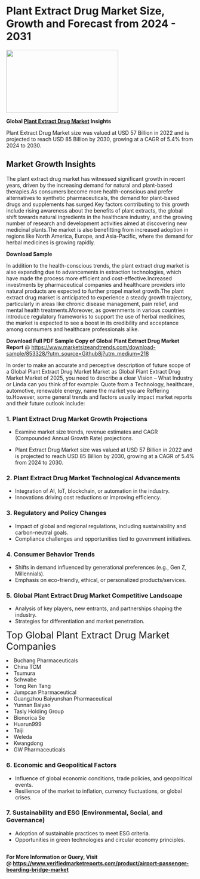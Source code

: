 <H1>Plant Extract Drug Market Size, Growth and Forecast from 2024 - 2031</H1><img class="aligncenter size-medium wp-image-584254" src="https://thirdeyenews.in/wp-content/uploads/2024/09/Global-Market-Research-300x168.jpeg" alt="" width="300" height="168" /><p><strong>Global&nbsp;<a href="https://www.marketsizeandtrends.com/download-sample/853328/?utm_source=Github8j?utm_medium=218">Plant Extract Drug Market</a> Insights</strong></p><p>Plant Extract Drug Market size was valued at USD 57 Billion in 2022 and is projected to reach USD 85 Billion by 2030, growing at a CAGR of 5.4% from 2024 to 2030.</p><p><h2>Market Growth Insights</h2> <p>The plant extract drug market has witnessed significant growth in recent years, driven by the increasing demand for natural and plant-based therapies.As consumers become more health-conscious and prefer alternatives to synthetic pharmaceuticals, the demand for plant-based drugs and supplements has surged.Key factors contributing to this growth include rising awareness about the benefits of plant extracts, the global shift towards natural ingredients in the healthcare industry, and the growing number of research and development activities aimed at discovering new medicinal plants.The market is also benefitting from increased adoption in regions like North America, Europe, and Asia-Pacific, where the demand for herbal medicines is growing rapidly.</p> <p><strong>Download Sample</strong></p> <p>In addition to the health-conscious trends, the plant extract drug market is also expanding due to advancements in extraction technologies, which have made the process more efficient and cost-effective.Increased investments by pharmaceutical companies and healthcare providers into natural products are expected to further propel market growth.The plant extract drug market is anticipated to experience a steady growth trajectory, particularly in areas like chronic disease management, pain relief, and mental health treatments.Moreover, as governments in various countries introduce regulatory frameworks to support the use of herbal medicines, the market is expected to see a boost in its credibility and acceptance among consumers and healthcare professionals alike.</p> <p><span class=""><strong>Download Full PDF Sample Copy of Global Plant Extract Drug Market Report</strong> @ <a href="https://www.marketsizeandtrends.com/download-sample/853328/?utm_source=Github8j?utm_medium=218" target="_blank">https://www.marketsizeandtrends.com/download-sample/853328/?utm_source=Github8j?utm_medium=218</a></span></p><p>In order to make an accurate and perceptive description of future scope of a Global&nbsp;Plant Extract Drug Market Market as Global&nbsp;Plant Extract Drug Market Market of 2025, you need to describe a clear Vision &ndash; What Industry or Linda can you think of for example: Quote from a Technology, healthcare, automotive, renewable energy, name the market you are Reffering to.However, some general trends and factors usually impact market reports and their future outlook include:</p><h3>1.&nbsp;<strong>Plant Extract Drug Market Growth Projections</strong></h3><ul><li>Examine market size trends, revenue estimates and CAGR (Compounded Annual Growth Rate) projections.</li><li><p>Plant Extract Drug Market size was valued at USD 57 Billion in 2022 and is projected to reach USD 85 Billion by 2030, growing at a CAGR of 5.4% from 2024 to 2030.</p></li></ul><h3>2.&nbsp;<strong>Plant Extract Drug Market Technological Advancements</strong></h3><ul><li>Integration of AI, IoT, blockchain, or automation in the industry.</li><li>Innovations driving cost reductions or improving efficiency.</li></ul><h3>3.&nbsp;<strong>Regulatory and Policy Changes</strong></h3><ul><li>Impact of global and regional regulations, including sustainability and carbon-neutral goals.</li><li>Compliance challenges and opportunities tied to government initiatives.</li></ul><h3>4.&nbsp;<strong>Consumer Behavior Trends</strong></h3><ul><li>Shifts in demand influenced by generational preferences (e.g., Gen Z, Millennials).</li><li>Emphasis on eco-friendly, ethical, or personalized products/services.</li></ul><h3>5.&nbsp;<strong>Global Plant Extract Drug Market Competitive Landscape</strong></h3><ul><li>Analysis of key players, new entrants, and partnerships shaping the industry.</li><li>Strategies for differentiation and market penetration.</li></ul><p data-pm-slice="1 1 []"><span style="color: inherit; font-family: inherit; font-size: 25px;">Top Global Plant Extract Drug Market Companies</span></p><div class="" data-test-id=""><p><li>Buchang Pharmaceuticals</li><li> China TCM</li><li> Tsumura</li><li> Schwabe</li><li> Tong Ren Tang</li><li> Jumpcan Pharmaceutical</li><li> Guangzhou Baiyunshan Pharmaceutical</li><li> Yunnan Baiyao</li><li> Tasly Holding Group</li><li> Bionorica Se</li><li> Huarun999</li><li> Taiji</li><li> Weleda</li><li> Kwangdong</li><li> GW Pharmaceuticals</li></p></div><h3>6.&nbsp;<strong>Economic and Geopolitical Factors</strong></h3><ul><li>Influence of global economic conditions, trade policies, and geopolitical events.</li><li>Resilience of the market to inflation, currency fluctuations, or global crises.</li></ul><h3>7.&nbsp;<strong>Sustainability and ESG (Environmental, Social, and Governance)</strong></h3><ul><li>Adoption of sustainable practices to meet ESG criteria.</li><li>Opportunities in green technologies and circular economy principles.</li></ul><h2><strong style="font-size: 14px;">For More Information or Query, Visit @&nbsp;</strong><a style="background-color: #ffffff; font-size: 14px;" href="https://www.marketsizeandtrends.com/report/plant-extract-drug-market/" target="_blank">https://www.verifiedmarketreports.com/product/airport-passenger-boarding-bridge-market</a></h2>